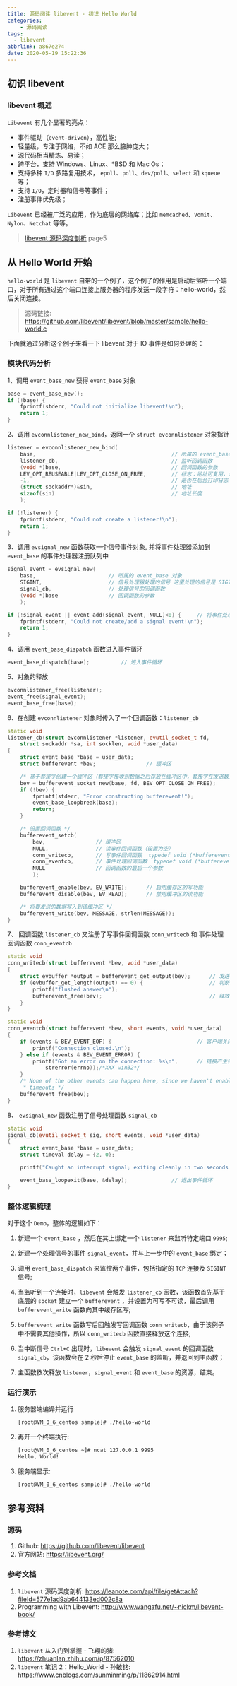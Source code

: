 ```yaml
---
title: 源码阅读 libevent - 初识 Hello World
categories:
    - 源码阅读
tags:
  - libevent
abbrlink: a867e274
date: 2020-05-19 15:22:36
---
```


## 初识 libevent

### libevent 概述

`Libevent` 有几个显著的亮点：

- 事件驱动（`event-driven`），高性能;
- 轻量级，专注于网络，不如 ACE 那么臃肿庞大；
- 源代码相当精炼、易读；
- 跨平台，支持 Windows、Linux、*BSD 和 Mac Os；
- 支持多种 `I/O` 多路复用技术， `epoll`、`poll`、`dev/poll`、`select` 和 `kqueue` 等；
- 支持 `I/O`，定时器和信号等事件；
- 注册事件优先级；

`Libevent` 已经被广泛的应用，作为底层的网络库；比如 `memcached`、`Vomit`、`Nylon`、`Netchat` 等等。

<!-- more -->

> [libevent 源码深度剖析](https://leanote.com/api/file/getAttach?fileId=577e1ad9ab644133ed002c8a) page5

## 从 Hello World 开始

`hello-world` 是 `libevent` 自带的一个例子，这个例子的作用是启动后监听一个端口，对于所有通过这个端口连接上服务器的程序发送一段字符：hello-world，然后关闭连接。

> 源码链接: <https://github.com/libevent/libevent/blob/master/sample/hello-world.c>

下面就通过分析这个例子来看一下 libevent 对于 IO 事件是如何处理的：

### 模块代码分析

1、调用 `event_base_new` 获得 `event_base` 对象

```c++
base = event_base_new();
if (!base) {
    fprintf(stderr, "Could not initialize libevent!\n");
    return 1;
}
```

2、调用 `evconnlistener_new_bind`，返回一个 `struct evconnlistener` 对象指针

```c++
listener = evconnlistener_new_bind(
    base,                                           // 所属的 event_base 对象
    listener_cb,                                    // 监听回调函数
    (void *)base,                                   // 回调函数的参数
    LEV_OPT_REUSEABLE|LEV_OPT_CLOSE_ON_FREE,        // 标志：地址可复用，调用 exec 的时候关闭套接字
    -1,                                             // 是否在后台打印日志
    (struct sockaddr*)&sin,                         // 地址
    sizeof(sin)                                     // 地址长度
    );

if (!listener) {
    fprintf(stderr, "Could not create a listener!\n");
    return 1;
}
```

3、调用 `evsignal_new` 函数获取一个信号事件对象, 并将事件处理器添加到 `event_base` 的事件处理器注册队列中

```c++
signal_event = evsignal_new(
    base,                       // 所属的 event_base 对象
    SIGINT,                     // 信号处理器处理的信号 这里处理的信号是 SIGINT
    signal_cb,                  // 处理信号的回调函数
    (void *)base                // 回调函数的参数
    );

if (!signal_event || event_add(signal_event, NULL)<0) {     // 将事件处理器添加到 event_base 的事件处理器注册队列中
    fprintf(stderr, "Could not create/add a signal event!\n");
    return 1;
}
```

4、调用 `event_base_dispatch` 函数进入事件循环

```c++
event_base_dispatch(base);          // 进入事件循环
```

5、对象的释放

```c++
evconnlistener_free(listener);
event_free(signal_event);
event_base_free(base);
```

6、在创建 `evconnlistener` 对象时传入了一个回调函数：`listener_cb`

```c++
static void
listener_cb(struct evconnlistener *listener, evutil_socket_t fd,
    struct sockaddr *sa, int socklen, void *user_data)
{
    struct event_base *base = user_data;
    struct bufferevent *bev;                // 缓冲区

    /* 基于套接字创建一个缓冲区（套接字接收到数据之后存放在缓冲区中，套接字在发送数据之前先将数据存放在缓冲区中） */
    bev = bufferevent_socket_new(base, fd, BEV_OPT_CLOSE_ON_FREE);
    if (!bev) {
        fprintf(stderr, "Error constructing bufferevent!");
        event_base_loopbreak(base);
        return;
    }

    /* 设置回调函数 */
    bufferevent_setcb(
        bev,                // 缓冲区
        NULL,               // 读事件回调函数（设置为空）
        conn_writecb,       // 写事件回调函数  typedef void (*bufferevent_data_cb)(struct bufferevent *bev, void *ctx);
        conn_eventcb,       // 事件处理回调函数  typedef void (*bufferevent_event_cb)(struct bufferevent *bev, short what, void *ctx);
        NULL                // 回调函数的最后一个参数
        );

    bufferevent_enable(bev, EV_WRITE);      // 启用缓存区的写功能
    bufferevent_disable(bev, EV_READ);      // 禁用缓冲区的读功能

    /* 将要发送的数据写入到该缓冲区 */
    bufferevent_write(bev, MESSAGE, strlen(MESSAGE));
}
```

7、 回调函数 `listener_cb` 又注册了写事件回调函数 `conn_writecb` 和 事件处理回调函数 `conn_eventcb`

```c++
static void
conn_writecb(struct bufferevent *bev, void *user_data)
{
    struct evbuffer *output = bufferevent_get_output(bev);      // 发送缓冲器中的数据
    if (evbuffer_get_length(output) == 0) {                     // 判断数据是否已经发送成功 为 0 代表发送成功
        printf("flushed answer\n");
        bufferevent_free(bev);                                  // 释放缓冲区
    }
}

static void
conn_eventcb(struct bufferevent *bev, short events, void *user_data)
{
    if (events & BEV_EVENT_EOF) {                           // 客户端关闭
        printf("Connection closed.\n");
    } else if (events & BEV_EVENT_ERROR) {
        printf("Got an error on the connection: %s\n",      // 链接产生错误
            strerror(errno));/*XXX win32*/
    }
    /* None of the other events can happen here, since we haven't enabled
     * timeouts */
    bufferevent_free(bev);
}
```

8、 `evsignal_new` 函数注册了信号处理函数 `signal_cb`

```c++
static void
signal_cb(evutil_socket_t sig, short events, void *user_data)
{
    struct event_base *base = user_data;
    struct timeval delay = {2, 0};

    printf("Caught an interrupt signal; exiting cleanly in two seconds.\n");

    event_base_loopexit(base, &delay);              // 退出事件循环
}
```

### 整体逻辑梳理

对于这个 `Demo`，整体的逻辑如下：

1. 新建一个 `event_base` ，然后在其上绑定一个 `listener` 来监听特定端口 `9995`;

2. 新建一个处理信号的事件 `signal_event`，并与上一步中的 `event_base` 绑定；

3. 调用 `event_base_dispatch` 来监控两个事件，包括指定的 `TCP` 连接及 `SIGINT` 信号;

4. 当监听到一个连接时，`libevent` 会触发 `listener_cb` 函数，该函数首先基于底层的 `socket` 建立一个 `bufferevent` ，并设置为可写不可读，最后调用 `bufferevent_write` 函数向其中缓存区写;

5. `bufferevent_write` 函数写后回触发写回调函数 `conn_writecb`，由于该例子中不需要其他操作，所以 `conn_writecb` 函数直接释放这个连接;

6. 当中断信号 `Ctrl+C` 出现时，`libevent` 会触发 `signal_event` 的回调函数 `signal_cb`，该函数会在 2 秒后停止 `event_base` 的监听，并退回到主函数；

7. 主函数依次释放 `listener`，`signal_event` 和 `event_base` 的资源，结束。

### 运行演示

1. 服务器端编译并运行

    ``` bash
    [root@VM_0_6_centos sample]# ./hello-world
    ```

2. 再开一个终端执行:

    ``` bash
    [root@VM_0_6_centos ~]# ncat 127.0.0.1 9995
    Hello, World!
    ```

3. 服务端显示:

    ``` bash
    [root@VM_0_6_centos sample]# ./hello-world

    ```

## 参考资料

### 源码

1. Github: <https://github.com/libevent/libevent>
2. 官方网站: <https://libevent.org/>

### 参考文档

1. `libevent` 源码深度剖析: <https://leanote.com/api/file/getAttach?fileId=577e1ad9ab644133ed002c8a>
2. Programming with Libevent: <http://www.wangafu.net/~nickm/libevent-book/>

### 参考博文

1. `libevent` 从入门到掌握 - 飞翔的猪: <https://zhuanlan.zhihu.com/p/87562010>
2. `libevent` 笔记 2：Hello_World - 孙敏铭: <https://www.cnblogs.com/sunminming/p/11862914.html>
